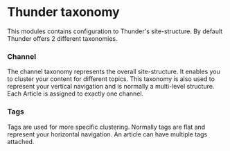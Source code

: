 # Thunder taxonomy

This modules contains configuration to Thunder's site-structure. By default Thunder offers 2 different taxonomies.

### Channel
The channel taxonomy represents the overall site-structure. It enables you to cluster your content for different topics.
This taxonomy is also used to represent your vertical navigation and is normally a multi-level structure. Each Article is assigned to exactly one channel.

### Tags
Tags are used for more specific clustering. Normally tags are flat and represent your horizontal navigation. An article can have multiple tags attached.
